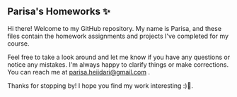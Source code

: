 ## Parisa's Homeworks ✨

Hi there! Welcome to my GitHub repository. My name is Parisa, and these files contain the homework assignments and projects I've completed for my course.

Feel free to take a look around and let me know if you have any questions or notice any mistakes. I'm always happy to clarify things or make corrections. You can reach me at parisa.heiidari@gmail.com .

Thanks for stopping by! I hope you find my work interesting :)💙.
